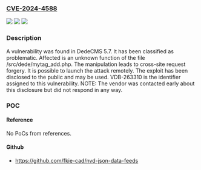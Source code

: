 ### [CVE-2024-4588](https://cve.mitre.org/cgi-bin/cvename.cgi?name=CVE-2024-4588)
![](https://img.shields.io/static/v1?label=Product&message=DedeCMS&color=blue)
![](https://img.shields.io/static/v1?label=Version&message=%3D%205.7%20&color=brighgreen)
![](https://img.shields.io/static/v1?label=Vulnerability&message=CWE-352%20Cross-Site%20Request%20Forgery&color=brighgreen)

### Description

A vulnerability was found in DedeCMS 5.7. It has been classified as problematic. Affected is an unknown function of the file /src/dede/mytag_add.php. The manipulation leads to cross-site request forgery. It is possible to launch the attack remotely. The exploit has been disclosed to the public and may be used. VDB-263310 is the identifier assigned to this vulnerability. NOTE: The vendor was contacted early about this disclosure but did not respond in any way.

### POC

#### Reference
No PoCs from references.

#### Github
- https://github.com/fkie-cad/nvd-json-data-feeds

